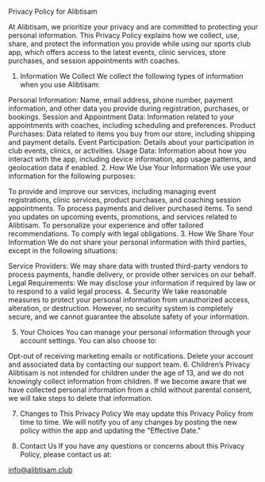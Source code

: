 Privacy Policy for Alibtisam

At Alibtisam, we prioritize your privacy and are committed to protecting your personal information. This Privacy Policy explains how we collect, use, share, and protect the information you provide while using our sports club app, which offers access to the latest events, clinic services, store purchases, and session appointments with coaches.

1. Information We Collect
We collect the following types of information when you use Alibtisam:

Personal Information: Name, email address, phone number, payment information, and other data you provide during registration, purchases, or bookings.
Session and Appointment Data: Information related to your appointments with coaches, including scheduling and preferences.
Product Purchases: Data related to items you buy from our store, including shipping and payment details.
Event Participation: Details about your participation in club events, clinics, or activities.
Usage Data: Information about how you interact with the app, including device information, app usage patterns, and geolocation data if enabled.
2. How We Use Your Information
We use your information for the following purposes:

To provide and improve our services, including managing event registrations, clinic services, product purchases, and coaching session appointments.
To process payments and deliver purchased items.
To send you updates on upcoming events, promotions, and services related to Alibtisam.
To personalize your experience and offer tailored recommendations.
To comply with legal obligations.
3. How We Share Your Information
We do not share your personal information with third parties, except in the following situations:

Service Providers: We may share data with trusted third-party vendors to process payments, handle delivery, or provide other services on our behalf.
Legal Requirements: We may disclose your information if required by law or to respond to a valid legal process.
4. Security
We take reasonable measures to protect your personal information from unauthorized access, alteration, or destruction. However, no security system is completely secure, and we cannot guarantee the absolute safety of your information.

5. Your Choices
You can manage your personal information through your account settings. You can also choose to:

Opt-out of receiving marketing emails or notifications.
Delete your account and associated data by contacting our support team.
6. Children’s Privacy
Alibtisam is not intended for children under the age of 13, and we do not knowingly collect information from children. If we become aware that we have collected personal information from a child without parental consent, we will take steps to delete that information.

7. Changes to This Privacy Policy
We may update this Privacy Policy from time to time. We will notify you of any changes by posting the new policy within the app and updating the "Effective Date."

8. Contact Us
If you have any questions or concerns about this Privacy Policy, please contact us at:

info@alibtisam.club
